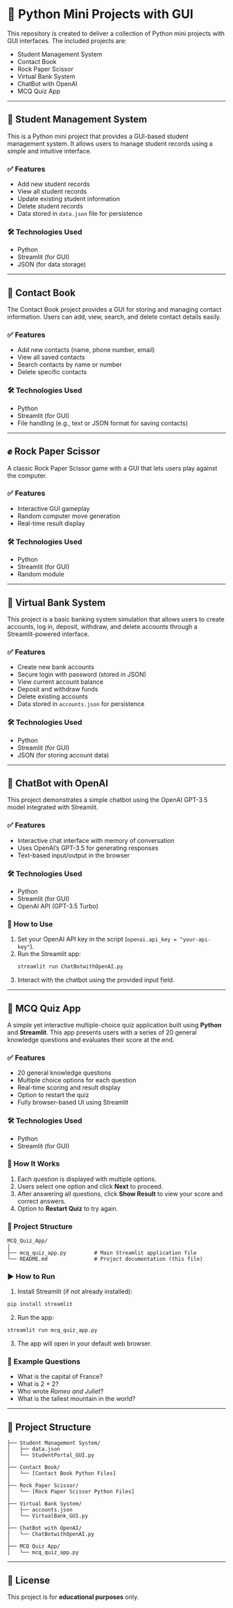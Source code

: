# 📁 Python Mini Projects with GUI

This repository is created to deliver a collection of Python mini projects with GUI interfaces. The included projects are:

- Student Management System  
- Contact Book  
- Rock Paper Scissor  
- Virtual Bank System  
- ChatBot with OpenAI  
- MCQ Quiz App

---

## 📘 Student Management System

This is a Python mini project that provides a GUI-based student management system. It allows users to manage student records using a simple and intuitive interface.

### ✅ Features
- Add new student records  
- View all student records  
- Update existing student information  
- Delete student records  
- Data stored in `data.json` file for persistence  

### 🛠️ Technologies Used
- Python  
- Streamlit (for GUI)  
- JSON (for data storage)  

---

## 📒 Contact Book

The Contact Book project provides a GUI for storing and managing contact information. Users can add, view, search, and delete contact details easily.

### ✅ Features
- Add new contacts (name, phone number, email)  
- View all saved contacts  
- Search contacts by name or number  
- Delete specific contacts  

### 🛠️ Technologies Used
- Python  
- Streamlit (for GUI)  
- File handling (e.g., text or JSON format for saving contacts)  

---

## ✊ Rock Paper Scissor

A classic Rock Paper Scissor game with a GUI that lets users play against the computer.

### ✅ Features
- Interactive GUI gameplay  
- Random computer move generation  
- Real-time result display  

### 🛠️ Technologies Used
- Python  
- Streamlit (for GUI)  
- Random module  

---

## 🏦 Virtual Bank System

This project is a basic banking system simulation that allows users to create accounts, log in, deposit, withdraw, and delete accounts through a Streamlit-powered interface.

### ✅ Features
- Create new bank accounts  
- Secure login with password (stored in JSON)  
- View current account balance  
- Deposit and withdraw funds  
- Delete existing accounts  
- Data stored in `accounts.json` for persistence  

### 🛠️ Technologies Used
- Python  
- Streamlit (for GUI)  
- JSON (for storing account data)  

---

## 🤖 ChatBot with OpenAI

This project demonstrates a simple chatbot using the OpenAI GPT-3.5 model integrated with Streamlit.

### ✅ Features
- Interactive chat interface with memory of conversation  
- Uses OpenAI’s GPT-3.5 for generating responses  
- Text-based input/output in the browser  

### 🛠️ Technologies Used
- Python  
- Streamlit (for GUI)  
- OpenAI API (GPT-3.5 Turbo)  

### 📄 How to Use
1. Set your OpenAI API key in the script (`openai.api_key = "your-api-key"`).  
2. Run the Streamlit app:  
   ```bash
   streamlit run ChatBotwithOpenAI.py
   ```
3. Interact with the chatbot using the provided input field.

---

## 🧠 MCQ Quiz App

A simple yet interactive multiple-choice quiz application built using **Python** and **Streamlit**. This app presents users with a series of 20 general knowledge questions and evaluates their score at the end.

### ✅ Features
- 20 general knowledge questions  
- Multiple choice options for each question  
- Real-time scoring and result display  
- Option to restart the quiz  
- Fully browser-based UI using Streamlit  

### 🛠️ Technologies Used
- Python  
- Streamlit (for GUI)  

### 🧪 How It Works
1. Each question is displayed with multiple options.  
2. Users select one option and click **Next** to proceed.  
3. After answering all questions, click **Show Result** to view your score and correct answers.  
4. Option to **Restart Quiz** to try again.  

### 📂 Project Structure
```
MCQ_Quiz_App/
│
├── mcq_quiz_app.py         # Main Streamlit application file
└── README.md               # Project documentation (this file)
```

### ▶️ How to Run
1. Install Streamlit (if not already installed):
```bash
pip install streamlit
```

2. Run the app:
```bash
streamlit run mcq_quiz_app.py
```

3. The app will open in your default web browser.

### 📌 Example Questions
- What is the capital of France?  
- What is 2 + 2?  
- Who wrote *Romeo and Juliet*?  
- What is the tallest mountain in the world?  

---

## 📂 Project Structure

```
├── Student Management System/
│   ├── data.json
│   └── StudentPortal_GUI.py
│
├── Contact Book/
│   └── [Contact Book Python Files]
│
├── Rock Paper Scissor/
│   └── [Rock Paper Scissor Python Files]
│
├── Virtual Bank System/
│   ├── accounts.json
│   └── VirtualBank_GUI.py
│
├── ChatBot with OpenAI/
│   └── ChatBotwithOpenAI.py
│
├── MCQ Quiz App/
│   └── mcq_quiz_app.py
```

---

## 📜 License

This project is for **educational purposes** only.

